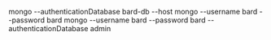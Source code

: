 mongo --authenticationDatabase bard-db --host mongo --username bard --password bard
mongo --username bard --password bard --authenticationDatabase admin

